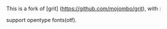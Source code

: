This is a fork of [grit] (https://github.com/mojombo/grit), with :


support opentype fonts(otf).


